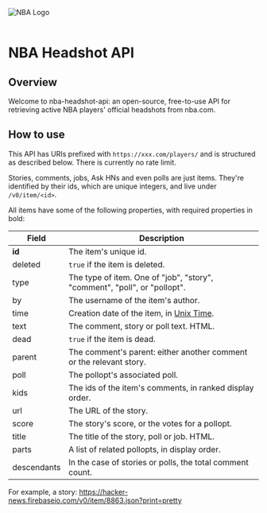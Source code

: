 ![NBA Logo](https://cdn.nba.com/logos/leagues/logo-nba.svg)
<br><br>

# NBA Headshot API

## Overview
Welcome to nba-headshot-api: an open-source, free-to-use API for retrieving active NBA players' official headshots from nba.com.

## How to use
This API has URIs prefixed with `https://xxx.com/players/` and is structured as described below. There is currently no rate limit.

Stories, comments, jobs, Ask HNs and even polls are just items. They're identified by their ids, which are unique integers, and live under `/v0/item/<id>`.

All items have some of the following properties, with required properties in bold:

Field | Description
------|------------
**id** | The item's unique id.
deleted | `true` if the item is deleted.
type | The type of item. One of "job", "story", "comment", "poll", or "pollopt".
by | The username of the item's author.
time | Creation date of the item, in [Unix Time](http://en.wikipedia.org/wiki/Unix_time).
text | The comment, story or poll text. HTML.
dead | `true` if the item is dead.
parent | The comment's parent: either another comment or the relevant story.
poll | The pollopt's associated poll.
kids | The ids of the item's comments, in ranked display order.
url | The URL of the story.
score | The story's score, or the votes for a pollopt.
title | The title of the story, poll or job. HTML.
parts | A list of related pollopts, in display order.
descendants | In the case of stories or polls, the total comment count.

For example, a story: https://hacker-news.firebaseio.com/v0/item/8863.json?print=pretty